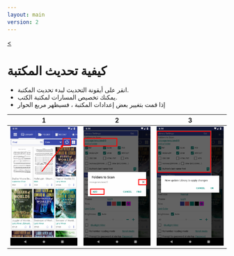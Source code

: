 ```yaml
---
layout: main
version: 2
---
```

[<](/wiki/faq)

# كيفية تحديث المكتبة


* انقر على أيقونة التحديث لبدء تحديث المكتبة.
* يمكنك تخصيص المسارات لمكتبة الكتب.
* إذا قمت بتغيير بعض إعدادات المكتبة ، فسيظهر مربع الحوار


|1|2|3|
|-|-|-|
|![](1.png)|![](2.png)|![](3.png)|
